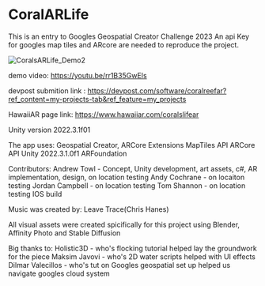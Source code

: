 # CoralARLife
This is an entry to Googles Geospatial Creator Challenge 2023
An api Key for googles map tiles and ARcore are needed to reproduce the project.

![CoralsARLife_Demo2](https://github.com/HawaiiAR/CoralsARLife/assets/52302174/79cdc15b-7927-44bf-ac59-9fbbe1f5eaaf)

demo video: https://youtu.be/rr1B35GwEIs

devpost submition link : https://devpost.com/software/coralreefar?ref_content=my-projects-tab&ref_feature=my_projects

HawaiiAR page link: https://www.hawaiiar.com/coralslifear

Unity version 2022.3.1f01

The app uses:
Geospatial Creator,
ARCore Extensions
MapTiles API
ARCore API
Unity 2022.3.1.0f1
ARFoundation

Contributors:
Andrew Towl - Concept, Unity development, art assets, c#, AR implementation, design, on location testing
Andy Cochrane - on locaiton testing
Jordan Campbell - on location testing
Tom Shannon - on location testing IOS build

Music was created by:
Leave Trace(Chris Hanes)

All visual assets were created spicifically for this project using Blender, Affinity Photo and Stable Diffusion 

Big thanks to:
Holistic3D - who's flocking tutorial helped lay the groundwork for the piece
Maksim Javovi - who's 2D water scripts helped with UI effects
Dilmar Valecillos - who's tut on Googles geospatial set up helped us navigate googles cloud system


